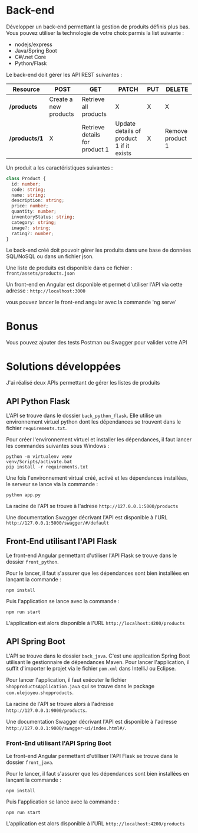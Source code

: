 # Back-end

Développer un back-end permettant la gestion de produits définis plus bas. Vous pouvez utiliser la technologie de votre choix parmis la list suivante :

- nodejs/express
- Java/Spring Boot
- C#/.net Core
- Python/Flask

Le back-end doit gérer les API REST suivantes : 

| Resource           | POST                  | GET                            | PATCH                                    | PUT | DELETE           |
| ------------------ | --------------------- | ------------------------------ | ---------------------------------------- | --- | ---------------- |
| **/products**      | Create a new products | Retrieve all products          | X                                        | X   |     X            |
| **/products/1**    | X                     | Retrieve details for product 1 | Update details of product 1 if it exists | X   | Remove product 1 |

Un produit a les caractéristiques suivantes : 

``` typescript
class Product {
  id: number;
  code: string;
  name: string;
  description: string;
  price: number;
  quantity: number;
  inventoryStatus: string;
  category: string;
  image?: string;
  rating?: number;
}
```

Le back-end créé doit pouvoir gérer les produits dans une base de données SQL/NoSQL ou dans un fichier json.

Une liste de produits est disponible dans ce fichier : `front/assets/products.json`

Un front-end en Angular est disponible et permet d'utiliser l'API via cette adresse : `http://localhost:3000`

vous pouvez lancer le front-end angular avec la commande 'ng serve'

# Bonus

Vous pouvez ajouter des tests Postman ou Swagger pour valider votre API

# Solutions développées

J'ai réalisé deux APIs permettant de gérer les listes de produits 

## API Python Flask

L'API se trouve dans le dossier `back_python_flask`. Elle utilise un environnement virtuel python dont les dépendances se trouvent dans le fichier `requirements.txt`.

Pour créer l'environnement virtuel et installer les dépendances, il faut lancer les commandes suivantes sous Windows :
```
python -m virtualenv venv
venv/Scripts/activate.bat
pip install -r requirements.txt
```

Une fois l'environnement virtual créé, activé et les dépendances installées, le serveur se lance via la commande :
```
python app.py
```

La racine de l'API se trouve à l'adrese `http://127.0.0.1:5000/products`

Une documentation Swagger décrivant l'API est disponible à l'URL `http://127.0.0.1:5000/swagger/#/default`

## Front-End utilisant l'API Flask

Le front-end Angular permettant d'utiliser l'API Flask se trouve dans le dossier `front_python`.

Pour le lancer, il faut s'assurer que les dépendances sont bien installées en lançant la commande :
```
npm install
```

Puis l'application se lance avec la commande :
```
npm run start
```

L'application est alors disponible à l'URL `http://localhost:4200/products`

## API Spring Boot

L'API se trouve dans le dossier `back_java`. C'est une application Spring Boot utilisant le gestionnaire de dépendances Maven. Pour lancer l'application, il suffit d'importer le projet via le fichier `pom.xml` dans IntelliJ ou Eclipse.

Pour lancer l'application, il faut exécuter le fichier `ShopproductsApplication.java` qui se trouve dans le package `com.ulejoyeu.shopproducts`.

La racine de l'API se trouve alors à l'adresse `http://127.0.0.1:9000/products`.

Une documentation Swagger décrivant l'API est disponible à l'adresse `http://127.0.0.1:9000/swagger-ui/index.html#/`.

### Front-End utilisant l'API Spring Boot

Le front-end Angular permettant d'utilliser l'API Flask se trouve dans le dossier `front_java`.

Pour le lancer, il faut s'assurer que les dépendances sont bien installées en lançant la commande :
```
npm install
```

Puis l'application se lance avec la commande :
```
npm run start
```

L'application est alors disponible à l'URL `http://localhost:4200/products`